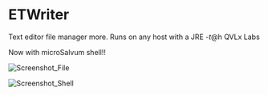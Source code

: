 # ETWriter
Text editor file manager more. Runs on any host with a JRE    -$t@$h   QVLx Labs

Now with microSalvum shell!!

![Screenshot_File](https://github.com/STashakkori/ETWriter/assets/4257899/19388385-91df-4fc7-a0d4-d562e8744d21)

![Screenshot_Shell](https://github.com/STashakkori/ETWriter/assets/4257899/4e30b0b3-8d90-482f-a24b-c745e09b651a)
